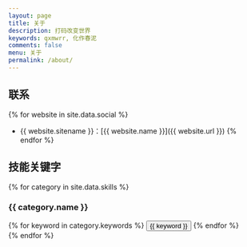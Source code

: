 ```yaml
---
layout: page
title: 关于
description: 打码改变世界
keywords: qxmwrr, 化作春泥
comments: false
menu: 关于
permalink: /about/
---
```


## 联系

{% for website in site.data.social %}
* {{ website.sitename }}：[{{ website.name }}]({{ website.url }})
{% endfor %}

## 技能关键字

{% for category in site.data.skills %}
### {{ category.name }}
<div class="btn-inline">
{% for keyword in category.keywords %}
<button class="btn btn-outline" type="button">{{ keyword }}</button>
{% endfor %}
</div>
{% endfor %}


